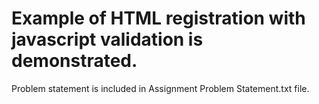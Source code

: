 
# Example of HTML registration with javascript validation is demonstrated.

Problem statement is included in Assignment Problem Statement.txt file.

